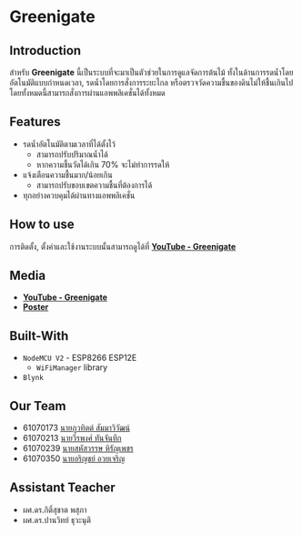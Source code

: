 # Greenigate

## Introduction
สำหรับ **Greenigate** นี้เป็นระบบที่จะมาเป็นตัวช่วยในการดูแลจัดการต้นไม้ ทั้งในด้านการรดน้ำโดยอัตโนมัติแบบกำหนดเวลา, รดน้ำโดยการสั่งการระยะไกล หรือตรวจวัดความชื้นของดินไม่ให้ชื้นเกินไป โดยทั้งหมดนี้สามารถสั่งการผ่านแอพพลิเคชั่นได้ทั้งหมด

## Features

- รดน้ำอัตโนมัติตามเวลาที่ได้ตั้งไว้
  - สามารถปรับปริมาณน้ำได้
  - หากความชื้นวัดได้เกิน 70% จะไม่ทำการรดให้
- แจ้งเตือนความชื้นมาก/น้อยเกิน
  - สามารถปรับขอบเขตความชื้นที่ต้องการได้
- ทุกอย่างควบคุมได้ผ่านทางแอพพลิเคชั่น

## How to use

การติดตั้ง, ตั้งค่าและใช้งานระบบนั้นสามารถดูได้ที่ **[YouTube - Greenigate](https://youtu.be/gLr9KiQcmJc)**

## Media

- **[YouTube - Greenigate](https://youtu.be/gLr9KiQcmJc)**
- **[Poster](https://github.com/phwt/Greenigate/blob/master/media/ai/poster_print.ai)**

## Built-With

- `NodeMCU V2` - ESP8266 ESP12E
  - `WiFiManager` library
- `Blynk`

## Our Team

- 61070173 [นายภูวทิตต์ สัมมาวิวัฒน์](https://github.com/phwt)
- 61070213 [นายวีรพงศ์ ทันจันทึก](https://github.com/veerapong76)
- 61070239 [นายสหัสวรรษ หิรัญเพชร](https://github.com/maizerocom)
- 61070350 [นายอริญชย์ อวยเจริญ](https://github.com/arinnaline)

## Assistant Teacher

- ผศ.ดร.กิติ์สุชาต พสุภา
- ผศ.ดร.ปานวิทย์ ธุวะนุติ
